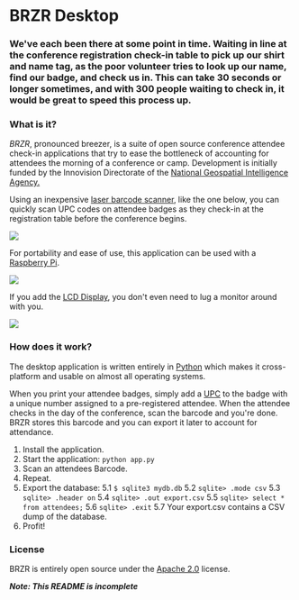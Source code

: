 # BRZR Desktop

### We've each been there at some point in time. Waiting in line at the conference registration check-in table to pick up our shirt and name tag, as the poor volunteer tries to look up our name, find our badge, and check us in. This can take 30 seconds or longer sometimes, and with 300 people waiting to check in, it would be great to speed this process up.

### What is it?

_BRZR_, pronounced breezer, is a suite of open source conference attendee check-in applications that try to ease the bottleneck of accounting for attendees the morning of a conference or camp. Development is initially funded by the Innovision Directorate of the [National Geospatial Intelligence Agency.](http://www.nga.mil)

Using an inexpensive [laser barcode scanner](http://www.amazon.com/gp/product/B003OUQ174/ref=oh_details_o02_s01_i00?ie=UTF8&psc=1), like the one below, you can quickly scan UPC codes on attendee badges as they check-in at the registration table before the conference begins.

![](http://ecx.images-amazon.com/images/I/31jZezFndXL._SX385_.jpg)

For portability and ease of use, this application can be used with a [Raspberry Pi](http://raspberrypi.org).

![](http://upload.wikimedia.org/wikipedia/commons/thumb/3/3d/RaspberryPi.jpg/320px-RaspberryPi.jpg)

If you add the [LCD Display](http://www.adafruit.com/products/1110), you don't even need to lug a monitor around with you. 

![](http://www.adafruit.com/images/medium/1110_MED.jpg)

### How does it work?

The desktop application is written entirely in [Python](http://python.org) which makes it cross-platform and usable on almost all operating systems.

When you print your attendee badges, simply add a [UPC](http://en.wikipedia.org) to the badge with a unique number assigned to a pre-registered attendee. When the attendee checks in the day of the conference, scan the barcode and you're done. BRZR stores this barcode and you can export it later to account for attendance.

1. Install the application.
2. Start the application: `python app.py`
3. Scan an attendees Barcode.
4. Repeat.
5. Export the database: 
5.1 `$ sqlite3 mydb.db`
5.2 `sqlite> .mode csv`
5.3 `sqlite> .header on`
5.4 `sqlite> .out export.csv`
5.5 `sqlite> select * from attendees;`
5.6 `sqlite> .exit`
5.7 Your export.csv contains a CSV dump of the database.
6. Profit! 




### License

BRZR is entirely open source under the [Apache 2.0](http://www.apache.org/licenses/LICENSE-2.0.html) license.

***Note: This README is incomplete***

 
